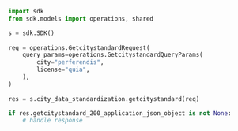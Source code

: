 <!-- Start SDK Example Usage -->
```python
import sdk
from sdk.models import operations, shared

s = sdk.SDK()
    
req = operations.GetcitystandardRequest(
    query_params=operations.GetcitystandardQueryParams(
        city="perferendis",
        license="quia",
    ),
)
    
res = s.city_data_standardization.getcitystandard(req)

if res.getcitystandard_200_application_json_object is not None:
    # handle response
```
<!-- End SDK Example Usage -->